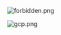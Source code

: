 ![forbidden.png](https://docs-api-qa.cloudlabs.ai/repos/raw.githubusercontent.com/AzharSpektra/samplerepo/main/18980on7bzlZ9/images/forbidden.png?token=8b2t1Sg45N8JBe8QNwBlyhJq)


![gcp.png](https://docs-api-qa.cloudlabs.ai/repos/raw.githubusercontent.com/AzharSpektra/samplerepo/main/18980on7bzlZ9/images/gcp.png?token=8b2t1Sg45N8JBe8QNwBlyhJq)